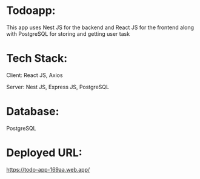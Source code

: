 # Todoapp:
This app uses Nest JS for the backend and React JS for the frontend along with PostgreSQL for storing and getting user task

# Tech Stack: 
Client: React JS, Axios       

Server: Nest JS, Express JS, PostgreSQL

# Database:
PostgreSQL

# Deployed URL:
https://todo-app-169aa.web.app/

